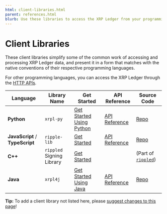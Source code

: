 ```yaml
---
html: client-libraries.html
parent: references.html
blurb: Use these libraries to access the XRP Ledger from your programming language of choice.
---
```

# Client Libraries

These client libraries simplify some of the common work of accessing and processing XRP Ledger data, and present it in a form that matches with the native conventions of their respective programming languages.

For other programming languages, you can access the XRP Ledger through the [HTTP APIs](rippled-api.html).

| Language | Library Name | Get Started | API Reference | Source Code |
|----------|--------------|-------------|---------------|-------------|
| **Python**   | `xrpl-py`      | [Get Started Using Python](get-started-using-python.html) | [API Reference](https://xrpl-py.readthedocs.io/) | [Repo](https://github.com/XRPLF/xrpl-py) |
| **JavaScript** / **TypeScript** | `ripple-lib` | [Get Started](get-started-using-node-js.html) |  [API Reference](rippleapi-reference.html) | [Repo](https://github.com/ripple/ripple-lib) |
| **C++**      | `rippled` Signing Library | [Get Started](https://github.com/ripple/rippled/tree/develop/Builds/linux#signing-library) |  | (Part of [`rippled`](https://github.com/ripple/rippled/)) |
| **Java** | `xrpl4j` | [Get Started Using Java](get-started-using-java.html) | [API Reference](https://javadoc.io/doc/org.xrpl/)  | [Repo](https://github.com/XRPLF/xrpl4j) |

**Tip:** To add a client library not listed here, please [suggest changes to this page]({{target.github_forkurl}}/edit/{{target.github_branch}}/content/{{currentpage.md}})!

